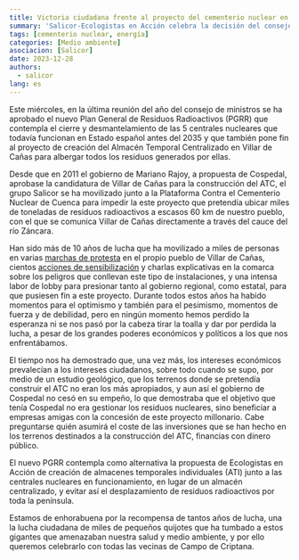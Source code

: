 ```yaml
---
title: Victoria ciudadana frente al proyecto del cementerio nuclear en Villar de Cañas
summary: 'Salicor-Ecologistas en Acción celebra la decisión del consejo de ministros de poner fin al proyecto de almacen de centralizado de residuos nucleares en Villar de Cañas.'
tags: [cementerio nuclear, energía]
categories: [Medio ambiente]
asociacion: [Salicor]
date: 2023-12-28
authors: 
  - salicor
lang: es
---
```


Este miércoles, en la última reunión del año del consejo de ministros se ha aprobado el nuevo Plan General de Residuos Radioactivos (PGRR) que contempla el cierre y desmantelamiento de las 5 centrales nucleares que todavía funcionan en Estado español antes del 2035 y que también pone fin al proyecto de creación del Almacén Temporal Centralizado en Villar de Cañas para albergar todos los residuos generados por ellas.

Desde que en 2011 el gobierno de Mariano Rajoy, a propuesta de Cospedal, aprobase la candidatura de Villar de Cañas para la construcción del ATC, el grupo Salicor se ha movilizado junto a la Plataforma Contra el Cementerio Nuclear de Cuenca para impedir la este proyecto que pretendía ubicar miles de toneladas de residuos radioactivos a escasos 60 km de nuestro pueblo, con el que se comunica Villar de Cañas directamente a través del cauce del río Záncara.

Han sido más de 10 años de lucha que ha movilizado a miles de personas en varias [marchas de protesta](https://forosocialcriptana.com/post/asociaciones/grupo-ecologista-salicor/actividades/cientos-personas-dicen-no-cementerio-nuclear-villar-canas/) en el propio pueblo de Villar de Cañas, cientos [acciones de sensibilización](https://forosocialcriptana.com/post/campanas/campana-cementerio-nuclear/el-bidon-radioactivo-villar-canas-llega-campo-criptana/) y charlas explicativas en la comarca sobre los peligros que conllevan este tipo de instalaciones, y una intensa labor de lobby para presionar tanto al gobierno regional, como estatal, para que pusiesen fin a este proyecto. Durante todos estos años ha habido momentos para el optimismo y también para el pesimismo, momentos de fuerza y de debilidad, pero en ningún momento hemos perdido la esperanza ni se nos pasó por la cabeza tirar la toalla y dar por perdida la lucha, a pesar de los grandes poderes económicos y políticos a los que nos enfrentábamos.

El tiempo nos ha demostrado que, una vez más, los intereses económicos prevalecían a los intereses ciudadanos, sobre todo cuando se supo, por medio de un estudio geológico, que los terrenos donde se pretendía construir el ATC no eran los más apropiados, y aun así el gobierno de Cospedal no cesó en su empeño, lo que demostraba que el objetivo que tenía Cospedal no era gestionar los residuos nucleares, sino beneficiar a empresas amigas con la concesión de este proyecto millonario. Cabe preguntarse quién asumirá el coste de las inversiones que se han hecho en los terrenos destinados a la construcción del ATC, financias con dinero público.

El nuevo PGRR contempla como alternativa la propuesta de Ecologistas en Acción de creación de almacenes temporales individuales (ATI) junto a las centrales nucleares en funcionamiento, en lugar de un almacén centralizado, y evitar así el desplazamiento de residuos radioactivos por toda la península. 

Estamos de enhorabuena por la recompensa de tantos años de lucha, una la lucha ciudadana de miles de pequeños quijotes que ha tumbado a estos gigantes que amenazaban nuestra salud y medio ambiente, y por ello queremos celebrarlo con todas las vecinas de Campo de Criptana.

